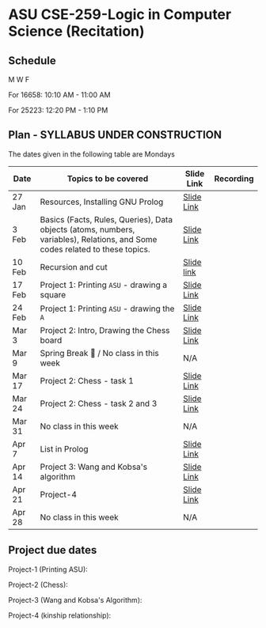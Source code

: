 # ASU CSE-259-Logic in Computer Science (Recitation)

## Schedule
M W F 

For 16658: 10:10 AM - 11:00 AM

For 25223: 12:20 PM - 1:10 PM


## Plan - SYLLABUS UNDER CONSTRUCTION
The dates given in the following table are Mondays

|Date|Topics to be covered|Slide Link|Recording|
|----|--------------------|----------|---------|
|27 Jan|Resources, Installing GNU Prolog|[Slide Link]()||
|3 Feb|Basics (Facts, Rules, Queries), Data objects (atoms, numbers, variables), Relations, and Some codes related to these topics.|[Slide Link]()||
|10 Feb|Recursion and cut|[Slide link]()||
|17 Feb|Project 1: Printing `ASU` - drawing a square|[Slide Link]()||
|24 Feb|Project 1: Printing `ASU` - drawing the `A`|[Slide Link]()||
|Mar 3|Project 2: Intro, Drawing the Chess board|[Slide Link]()||
|Mar 9|Spring Break 🌴 / No class in this week|N/A||
|Mar 17|Project 2: Chess - task 1|[Slide Link]()||
|Mar 24|Project 2: Chess - task 2 and 3|[Slide Link]()||
|Mar 31|No class in this week|N/A||
|Apr 7|List in Prolog|[Slide Link]()||
|Apr 14|Project 3: Wang and Kobsa's algorithm|[Slide Link]()||
|Apr 21|Project-4|[Slide Link]()||
|Apr 28|No class in this week|N/A||


## Project due dates
Project-1 (Printing ASU):  

Project-2 (Chess): 

Project-3 (Wang and Kobsa's Algorithm):

Project-4 (kinship relationship):
